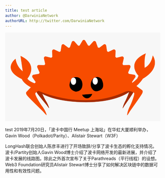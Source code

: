```yaml
---
title: test article
author: @DarwiniaNetwork
authorURL: http://twitter.com/DarwiniaNetwork
---
```


![](assets/doc99-1.png)

test 2019年7月20日，「波卡中国行 Meetup 上海站」在华虹大厦顺利举办，Gavin Wood（Polkadot/Parity）、Alistair Stewart（W3F）

<!--truncate-->

LongHash联合创始人陈彦丰进行了开场致辞/分享了波卡生态的孵化支持情况。波卡/Partity创始人Gavin Wood博士介绍了波卡网络开发的最新进展，并介绍了波卡发展的线路图。除此之外首次宣布了关于Parathreads（平行线程）的设想。Web3 Foundation研究员Alistair Stewart博士分享了如何解决区块链中的数据可用性和有效性问题。
